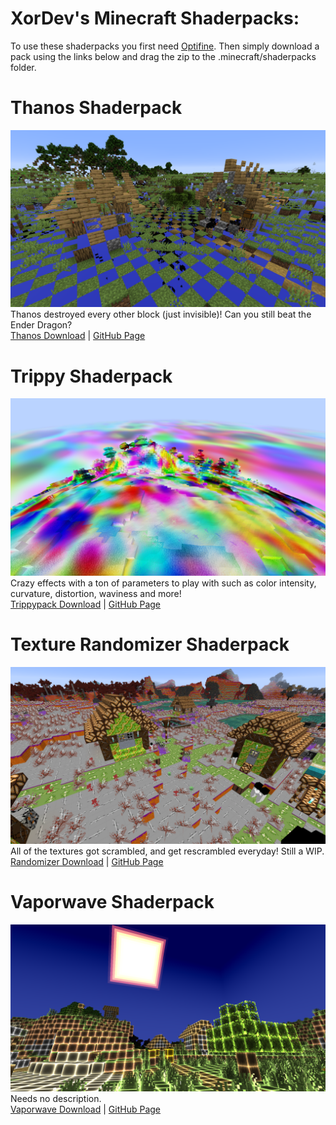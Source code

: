 # XorDev's Minecraft Shaderpacks:

To use these shaderpacks you first need [Optifine](https://optifine.net/downloads). Then simply download a pack using the links below and drag the zip to the .minecraft/shaderpacks folder.

# Thanos Shaderpack
![Thanos](/screenshots/thanos.png)
Thanos destroyed every other block (just invisible)! Can you still beat the Ender Dragon?  
[Thanos Download](https://github.com/XorDev/Thanos-Shaderpack/archive/master.zip) | [GitHub Page](https://github.com/XorDev/Thanos-Shaderpack)

# Trippy Shaderpack
![Trippypack](/screenshots/trippypack.png)
Crazy effects with a ton of parameters to play with such as color intensity, curvature, distortion, waviness and more!  
[Trippypack Download](https://github.com/XorDev/Trippy-Shaderpack/archive/master.zip) | [GitHub Page](https://github.com/XorDev/Trippy-Shaderpack)

# Texture Randomizer Shaderpack
![Randomizer](/screenshots/randomizer.png)
All of the textures got scrambled, and get rescrambled everyday! Still a WIP.  
[Randomizer Download](https://github.com/XorDev/Randomizer-Shaderpack/archive/master.zip) | [GitHub Page](https://github.com/XorDev/Randomizer-Shaderpack)

# Vaporwave Shaderpack
![Vaporwave](/screenshots/vaporwave.png)
Needs no description.  
[Vaporwave Download](https://github.com/XorDev/Vaporwave-Shaderpack/archive/master.zip) | [GitHub Page](https://github.com/XorDev/Vaporwave-Shaderpack)

